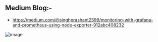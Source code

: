 ## Medium Blog:- 
*  https://medium.com/@singhprashant2599/monitoring-with-grafana-and-prometheus-using-node-exporter-912abc408232

![image](https://github.com/user-attachments/assets/e9384594-14ec-4207-9bda-f9d3f8105f5d)
